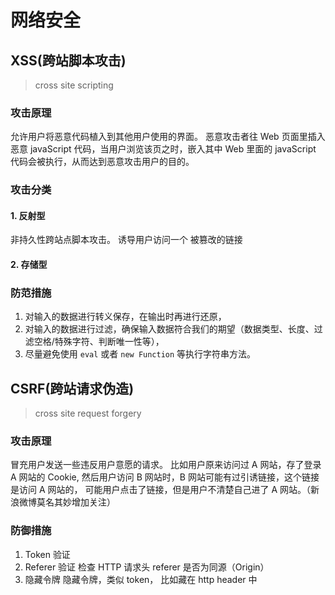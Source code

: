# 网络安全


## XSS(跨站脚本攻击)
> cross site scripting

### 攻击原理
允许用户将恶意代码植入到其他用户使用的界面。
恶意攻击者往 Web 页面里插入恶意 javaScript 代码，当用户浏览该页之时，嵌入其中 Web 里面的 javaScript 代码会被执行，从而达到恶意攻击用户的目的。

### 攻击分类

#### 1. 反射型
非持久性跨站点脚本攻击。
诱导用户访问一个 被篡改的链接

#### 2. 存储型



### 防范措施
1. 对输入的数据进行转义保存，在输出时再进行还原，
2. 对输入的数据进行过滤，确保输入数据符合我们的期望（数据类型、长度、过滤空格/特殊字符、判断唯一性等），
3. 尽量避免使用 `eval` 或者 `new Function` 等执行字符串方法。

## CSRF(跨站请求伪造)
> cross site request forgery

### 攻击原理
冒充用户发送一些违反用户意愿的请求。
比如用户原来访问过 A 网站，存了登录 A 网站的 Cookie,
然后用户访问 B 网站时，B 网站可能有过引诱链接，这个链接是访问 A 网站的，
可能用户点击了链接，但是用户不清楚自己进了 A 网站。（新浪微博莫名其妙增加关注）

### 防御措施
1. Token 验证
2. Referer 验证
  检查 HTTP 请求头 referer 是否为同源（Origin）
3. 隐藏令牌
  隐藏令牌，类似 token， 比如藏在 http header 中
